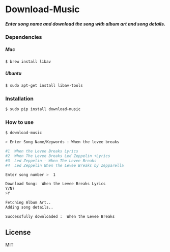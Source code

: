 # Download-Music
##### Enter song name and download the song with album art and song details.

### Dependencies

##### Mac

```sh
$ brew install libav
```


##### Ubuntu
```sh
$ sudo apt-get install libav-tools
```

### Installation
```sh
$ sudo pip install download-music
```



### How to use

```sh
$ download-music

> Enter Song Name/Keywords : When the levee breaks

#1  When the Levee Breaks Lyrics
#2  When The Levee Breaks Led Zeppelin +Lyrics
#3  Led Zeppelin - When The Levee Breaks
#4  Led Zeppelin When The Levee Breaks by Zepparella

Enter song number >  1

Download Song:  When the Levee Breaks Lyrics 
Y/N?
>Y

Fetching Album Art..
Adding song details..

Successfully downloaded :  When the Levee Breaks

```

License
----

MIT






